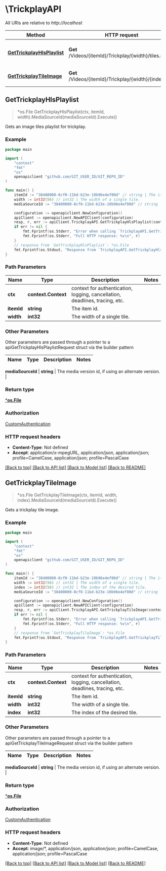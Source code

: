 # \TrickplayAPI

All URIs are relative to *http://localhost*

Method | HTTP request | Description
------------- | ------------- | -------------
[**GetTrickplayHlsPlaylist**](TrickplayAPI.md#GetTrickplayHlsPlaylist) | **Get** /Videos/{itemId}/Trickplay/{width}/tiles.m3u8 | Gets an image tiles playlist for trickplay.
[**GetTrickplayTileImage**](TrickplayAPI.md#GetTrickplayTileImage) | **Get** /Videos/{itemId}/Trickplay/{width}/{index}.jpg | Gets a trickplay tile image.



## GetTrickplayHlsPlaylist

> *os.File GetTrickplayHlsPlaylist(ctx, itemId, width).MediaSourceId(mediaSourceId).Execute()

Gets an image tiles playlist for trickplay.

### Example

```go
package main

import (
	"context"
	"fmt"
	"os"
	openapiclient "github.com/GIT_USER_ID/GIT_REPO_ID"
)

func main() {
	itemId := "38400000-8cf0-11bd-b23e-10b96e4ef00d" // string | The item id.
	width := int32(56) // int32 | The width of a single tile.
	mediaSourceId := "38400000-8cf0-11bd-b23e-10b96e4ef00d" // string | The media version id, if using an alternate version. (optional)

	configuration := openapiclient.NewConfiguration()
	apiClient := openapiclient.NewAPIClient(configuration)
	resp, r, err := apiClient.TrickplayAPI.GetTrickplayHlsPlaylist(context.Background(), itemId, width).MediaSourceId(mediaSourceId).Execute()
	if err != nil {
		fmt.Fprintf(os.Stderr, "Error when calling `TrickplayAPI.GetTrickplayHlsPlaylist``: %v\n", err)
		fmt.Fprintf(os.Stderr, "Full HTTP response: %v\n", r)
	}
	// response from `GetTrickplayHlsPlaylist`: *os.File
	fmt.Fprintf(os.Stdout, "Response from `TrickplayAPI.GetTrickplayHlsPlaylist`: %v\n", resp)
}
```

### Path Parameters


Name | Type | Description  | Notes
------------- | ------------- | ------------- | -------------
**ctx** | **context.Context** | context for authentication, logging, cancellation, deadlines, tracing, etc.
**itemId** | **string** | The item id. | 
**width** | **int32** | The width of a single tile. | 

### Other Parameters

Other parameters are passed through a pointer to a apiGetTrickplayHlsPlaylistRequest struct via the builder pattern


Name | Type | Description  | Notes
------------- | ------------- | ------------- | -------------


 **mediaSourceId** | **string** | The media version id, if using an alternate version. | 

### Return type

[***os.File**](*os.File.md)

### Authorization

[CustomAuthentication](../README.md#CustomAuthentication)

### HTTP request headers

- **Content-Type**: Not defined
- **Accept**: application/x-mpegURL, application/json, application/json; profile=CamelCase, application/json; profile=PascalCase

[[Back to top]](#) [[Back to API list]](../README.md#documentation-for-api-endpoints)
[[Back to Model list]](../README.md#documentation-for-models)
[[Back to README]](../README.md)


## GetTrickplayTileImage

> *os.File GetTrickplayTileImage(ctx, itemId, width, index).MediaSourceId(mediaSourceId).Execute()

Gets a trickplay tile image.

### Example

```go
package main

import (
	"context"
	"fmt"
	"os"
	openapiclient "github.com/GIT_USER_ID/GIT_REPO_ID"
)

func main() {
	itemId := "38400000-8cf0-11bd-b23e-10b96e4ef00d" // string | The item id.
	width := int32(56) // int32 | The width of a single tile.
	index := int32(56) // int32 | The index of the desired tile.
	mediaSourceId := "38400000-8cf0-11bd-b23e-10b96e4ef00d" // string | The media version id, if using an alternate version. (optional)

	configuration := openapiclient.NewConfiguration()
	apiClient := openapiclient.NewAPIClient(configuration)
	resp, r, err := apiClient.TrickplayAPI.GetTrickplayTileImage(context.Background(), itemId, width, index).MediaSourceId(mediaSourceId).Execute()
	if err != nil {
		fmt.Fprintf(os.Stderr, "Error when calling `TrickplayAPI.GetTrickplayTileImage``: %v\n", err)
		fmt.Fprintf(os.Stderr, "Full HTTP response: %v\n", r)
	}
	// response from `GetTrickplayTileImage`: *os.File
	fmt.Fprintf(os.Stdout, "Response from `TrickplayAPI.GetTrickplayTileImage`: %v\n", resp)
}
```

### Path Parameters


Name | Type | Description  | Notes
------------- | ------------- | ------------- | -------------
**ctx** | **context.Context** | context for authentication, logging, cancellation, deadlines, tracing, etc.
**itemId** | **string** | The item id. | 
**width** | **int32** | The width of a single tile. | 
**index** | **int32** | The index of the desired tile. | 

### Other Parameters

Other parameters are passed through a pointer to a apiGetTrickplayTileImageRequest struct via the builder pattern


Name | Type | Description  | Notes
------------- | ------------- | ------------- | -------------



 **mediaSourceId** | **string** | The media version id, if using an alternate version. | 

### Return type

[***os.File**](*os.File.md)

### Authorization

[CustomAuthentication](../README.md#CustomAuthentication)

### HTTP request headers

- **Content-Type**: Not defined
- **Accept**: image/*, application/json, application/json; profile=CamelCase, application/json; profile=PascalCase

[[Back to top]](#) [[Back to API list]](../README.md#documentation-for-api-endpoints)
[[Back to Model list]](../README.md#documentation-for-models)
[[Back to README]](../README.md)


